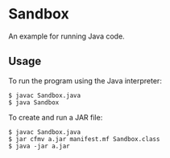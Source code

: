 # Sandbox
An example for running Java code.

## Usage
To run the program using the Java interpreter:
```
$ javac Sandbox.java
$ java Sandbox
```

To create and run a JAR file:
```
$ javac Sandbox.java
$ jar cfmv a.jar manifest.mf Sandbox.class
$ java -jar a.jar
```
